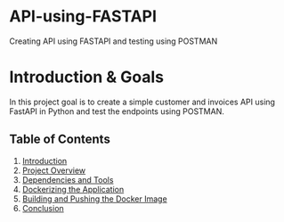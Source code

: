 # API-using-FASTAPI
Creating API using FASTAPI and testing using POSTMAN

# Introduction & Goals
In this project goal is to create a simple customer and invoices API using FastAPI in Python and test the endpoints using POSTMAN.

## Table of Contents
1. [Introduction](#introduction)
2. [Project Overview](#project-overview)
3. [Dependencies and Tools](#dependencies-and-tools)
4. [Dockerizing the Application](#dockerizing-the-application)
5. [Building and Pushing the Docker Image](#building-and-pushing-the-docker-image)
6. [Conclusion](#conclusion)







